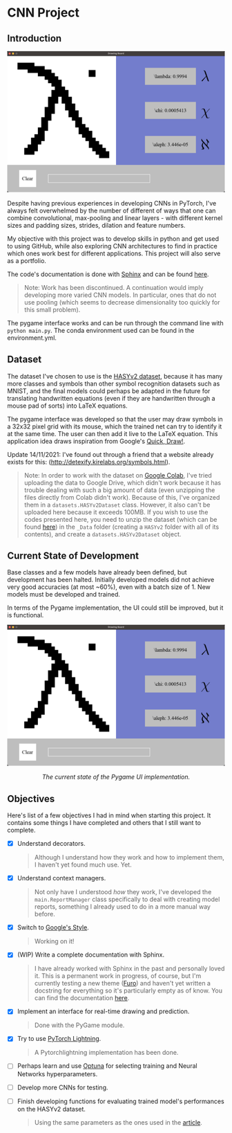 # CNN Project

## Introduction

![Current State of the pygame implementation.](_Assets/drawingboard.bmp
"Drawing Board")

Despite having previous experiences in developing CNNs in PyTorch, I've always
felt overwhelmed by the number of different of ways that one can combine
convolutional, max-pooling and linear layers - with different kernel sizes and
padding sizes, strides, dilation and feature numbers.

My objective with this project was to develop skills in python and get used to using GitHub, while also
exploring CNN architectures to find in practice which ones work
best for different applications. This project will also serve as a portfolio.

The code's documentation is done with [Sphinx](https://www.sphinx-doc.org/)
and can be found [here](https://antoniorochaaz.github.io/CNN-Project/).

> Note:
    Work has been discontinued. A continuation would imply developing more varied CNN models. In particular, ones that do not use pooling (which seems to decrease dimensionality too quickly for this small problem).

The pygame interface works and can be run through the command line with ```python main.py```.
The conda environment used can be found in the environment.yml.

Dataset
-------

The dataset I've chosen to use is the
[HASYv2 dataset](https://arxiv.org/abs/1701.08380), because it has many more
classes and symbols than other symbol recognition datasets such as MNIST, and
the final models could perhaps be adapted in the future for translating
handwritten equations (even if they are handwritten through a mouse pad of
sorts) into LaTeX equations.

The pygame interface was developed so that the user may
draw symbols in a 32x32 pixel grid with its mouse, which the trained net can try to
identify it at the same time. The user can then add it live to the LaTeX equation.
This application idea draws inspiration from Google's
[Quick, Draw!](https://quickdraw.withgoogle.com/).

Update 14/11/2021: I've found out through a friend that a website already exists
for this: (http://detexify.kirelabs.org/symbols.html).

> Note:
    In order to work with the dataset on
    [Google Colab](https://colab.research.google.com/), I've tried uploading
    the data to Google Drive, which didn't work because it has trouble dealing
    with such a big amount of data (even unzipping the files directly from Colab
    didn't work). Because of this, I've organized them in a
    `datasets.HASYv2Dataset` class. However, it also can't be uploaded here
    because it exceeds 100MB. If you wish to use the codes presented here, you
    need to unzip the dataset (which can be found
    [here](https://zenodo.org/record/259444#.YYwmp73MLUJ)) in the
    `_Data` folder (creating a `HASYv2` folder with all of its contents), and create a `datasets.HASYv2Dataset` object.

Current State of Development
----------------------------

Base classes and a few models have already been defined, but development has been halted. Initially developed models did not
achieve very good accuracies (at most ~60%), even with a batch size of 1. New models must be developed and trained.

In terms of the Pygame implementation, the UI could still be improved, but it is functional.

![Current State of the pygame implementation.](_Assets/drawingboard.bmp
"Drawing Board")
*<div align="center">The current state of the Pygame UI implementation.</div>*


## Objectives

Here's list of a few objectives I had in mind when starting this project. It
contains some things I have completed and others that I still want to complete.

- [x] Understand decorators.

    >Although I understand how they work and how to implement them, I haven't yet
    found much use. Yet.

- [x] Understand context managers.

    >Not only have I understood *how* they work, I've developed the
    ``main.ReportManager`` class specifically to deal with creating model
    reports, something I already used to do in a more manual way before.

- [x] Switch to
  [Google's Style](https://google.github.io/styleguide/pyguide.html).
    >Working on it!

- [X] (WIP) Write a complete documentation with Sphinx.
    >I have already worked with Sphinx in the past and personally loved it.
    This is a permanent work in progress, of course, but I'm currently testing a
    new theme ([Furo](https://github.com/pradyunsg/furo)) and haven't yet
    written a docstring for everything so it's particularly empty as of know.
    You can find the documentation [here](https://antoniorochaaz.github.io/CNN-Project/).

- [X] Implement an interface for real-time drawing and prediction.

    >Done with the PyGame module.

- [X] Try to use [PyTorch Lightning](https://www.pytorchlightning.ai/).

    > A Pytorchlightning implementation has been done.

- [ ] Perhaps learn and use [Optuna](https://optuna.org/) for selecting training
  and Neural Networks hyperparameters.
- [ ] Develop more CNNs for testing.
- [ ] Finish developing functions for evaluating trained model's performances on the
  HASYv2 dataset.
    >Using the same parameters as the ones used in the
    [article](https://arxiv.org/abs/1701.08380).
